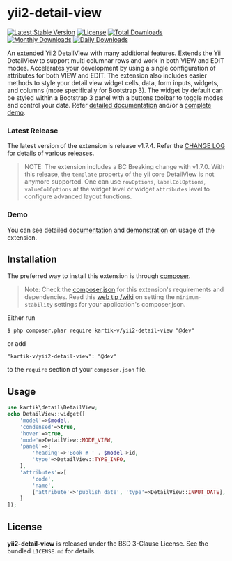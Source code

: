 yii2-detail-view
================

[![Latest Stable Version](https://poser.pugx.org/kartik-v/yii2-detail-view/v/stable)](https://packagist.org/packages/kartik-v/yii2-detail-view)
[![License](https://poser.pugx.org/kartik-v/yii2-detail-view/license)](https://packagist.org/packages/kartik-v/yii2-detail-view)
[![Total Downloads](https://poser.pugx.org/kartik-v/yii2-detail-view/downloads)](https://packagist.org/packages/kartik-v/yii2-detail-view)
[![Monthly Downloads](https://poser.pugx.org/kartik-v/yii2-detail-view/d/monthly)](https://packagist.org/packages/kartik-v/yii2-detail-view)
[![Daily Downloads](https://poser.pugx.org/kartik-v/yii2-detail-view/d/daily)](https://packagist.org/packages/kartik-v/yii2-detail-view)

An extended Yii2 DetailView with many additional features. Extends the Yii DetailView to support multi columnar rows and work in both VIEW and 
EDIT modes. Accelerates your development by using a single configuration of attributes for both VIEW and EDIT. The extension also 
includes easier methods to style your detail view widget cells, data, form inputs, widgets, and columns (more specifically for Bootstrap 3). 
The widget by default can be styled within a Bootstrap 3 panel with a buttons toolbar to toggle modes and control your data.
Refer [detailed documentation](http://demos.krajee.com/detail-view) and/or a [complete demo](http://demos.krajee.com/detail-view-demo).

### Latest Release
The latest version of the extension is release v1.7.4. Refer the [CHANGE LOG](https://github.com/kartik-v/yii2-detail-view/blob/master/CHANGE.md) for details of various releases.

> NOTE: The extension includes a BC Breaking change with v1.7.0. With this release, the `template` property of the yii core DetailView is not anymore supported. One can use `rowOptions`, `labelColOptions`, `valueColOptions` at the widget level or widget `attributes` level to configure advanced layout functions.

### Demo
You can see detailed [documentation](http://demos.krajee.com/detail-view) and [demonstration](http://demos.krajee.com/detail-view-demo) on usage of the extension.

## Installation

The preferred way to install this extension is through [composer](http://getcomposer.org/download/).

> Note: Check the [composer.json](https://github.com/kartik-v/yii2-detail-view/blob/master/composer.json) for this extension's requirements and dependencies. 
Read this [web tip /wiki](http://webtips.krajee.com/setting-composer-minimum-stability-application/) on setting the `minimum-stability` settings for your application's composer.json.

Either run

```
$ php composer.phar require kartik-v/yii2-detail-view "@dev"
```

or add

```
"kartik-v/yii2-detail-view": "@dev"
```

to the ```require``` section of your `composer.json` file.

## Usage
```php
use kartik\detail\DetailView;
echo DetailView::widget([
    'model'=>$model,
    'condensed'=>true,
    'hover'=>true,
    'mode'=>DetailView::MODE_VIEW,
    'panel'=>[
        'heading'=>'Book # ' . $model->id,
        'type'=>DetailView::TYPE_INFO,
    ],
    'attributes'=>[
        'code',
        'name',
        ['attribute'=>'publish_date', 'type'=>DetailView::INPUT_DATE],
    ]
]);
```

## License

**yii2-detail-view** is released under the BSD 3-Clause License. See the bundled `LICENSE.md` for details.

